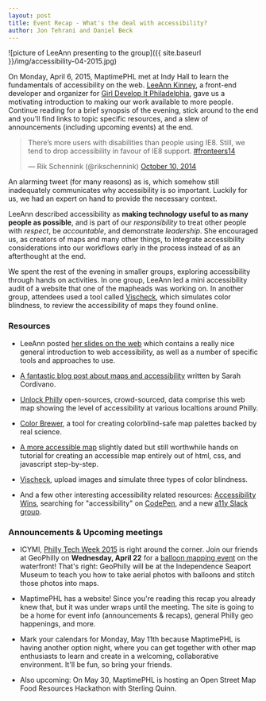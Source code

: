 ```yaml
---
layout: post
title: Event Recap - What's the deal with accessibility?
author: Jon Tehrani and Daniel Beck 
---
```


![picture of LeeAnn presenting to the group]({{ site.baseurl }}/img/accessibility-04-2015.jpg)

On Monday, April 6, 2015, MaptimePHL met at Indy Hall to learn the fundamentals of accessibility on the web. [LeeAnn Kinney](https://twitter.com/_leekinney), a front-end developer and organizer for [Girl Develop It Philadelphia](https://www.girldevelopit.com/chapters/philadelphia), gave us a motivating introduction to making our work available to more people. Continue reading for a brief synopsis of the evening, stick around to the end and you'll find links to topic specific resources, and a slew of announcements (including upcoming events) at the end.

<blockquote class="twitter-tweet" lang="en"><p>There’s more users with disabilities than people using IE8. &#10;&#10;Still, we tend to drop accessibility in favour of IE8 support.&#10;&#10; <a href="https://twitter.com/hashtag/fronteers14?src=hash">#fronteers14</a></p>&mdash; Rik Schennink (@rikschennink) <a href="https://twitter.com/rikschennink/status/520521059884617728">October 10, 2014</a></blockquote>
<script async src="//platform.twitter.com/widgets.js" charset="utf-8"></script>

An alarming tweet (for many reasons) as is, which somehow still inadequately communicates why accessibility is so important. Luckily for us, we had an expert on hand to provide the necessary context. 

LeeAnn described accessibility as **making technology useful to as many people as possible**, and is part of our *responsibility* to treat other people with *respect*, be *accountable*, and demonstrate *leadership*. She encouraged us, as creators of maps and many other things, to integrate accessibility considerations into our workflows early in the process instead of as an afterthought at the end. 

We spent the rest of the evening in smaller groups, exploring accessibility through hands on activities. In one group, LeeAnn led a mini accessibility audit of a website that one of the mapheads was working on. In another group, attendees used a tool called [Vischeck](http://http://www.vischeck.com/vischeck/vischeckImage.php), which simulates color blindness, to review the accessibility of maps they found online. 


### Resources

* LeeAnn posted [her slides on the web](http://leekinney.github.io/MaptimePHL/#/) which contains a really nice general introduction to web accessibility, as well as a number of specific tools and approaches to use.

* [A fantastic blog post about maps and accessibility](http://www.azavea.com/blogs/atlas/2014/12/a-new-vision-for-accessible-maps/) written by Sarah Cordivano.

* [Unlock Philly](http://www.unlockphilly.com/) open-sources, crowd-sourced, data comprise this web map showing the level of accessibility at various localtions around Philly.

* [Color Brewer](http://colorbrewer2.org/), a tool for creating colorblind-safe map palettes backed by real science.

* [A more accessible map](http://alistapart.com/article/cssmaps) slightly dated but still worthwhile hands on tutorial for creating an accessible map entirely out of html, css, and javascript step-by-step.

* [Vischeck](http://www.vischeck.com/vischeck/vischeckImage.php), upload images and simulate three types of color blindness. 

* And a few other interesting accessibility related resources: [Accessibility Wins](http://a11ywins.tumblr.com/), searching for "accessibility" on [CodePen](http://codepen.io/), and a new [a11y Slack group](http://web-a11y.herokuapp.com/).


### Announcements & Upcoming meetings

* ICYMI, [Philly Tech Week 2015](http://2015.phillytechweek.com/) is right around the corner. Join our friends at GeoPhilly on **Wednesday, April 22** for a [balloon mapping event](http://www.meetup.com/GeoPhilly/events/220196293/) on the waterfront! That's right: GeoPhilly will be at the Independence Seaport Museum to teach you how to take aerial photos with balloons and stitch those photos into maps.

* MaptimePHL has a website! Since you're reading this recap you already knew that, but it was under wraps until the meeting. The site is going to be a home for event info (announcements & recaps), general Philly geo happenings, and more.

* Mark your calendars for Monday, May 11th because MaptimePHL is having another option night, where you can get together with other map enthusiasts to learn and create in a welcoming, collaborative environment. It'll be fun, so bring your friends.

* Also upcoming: On May 30, MaptimePHL is hosting an Open Street Map Food Resources Hackathon with Sterling Quinn.
